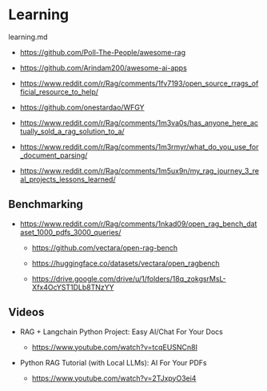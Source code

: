 # Learning

learning.md

*   https://github.com/Poll-The-People/awesome-rag

*   https://github.com/Arindam200/awesome-ai-apps

*   https://www.reddit.com/r/Rag/comments/1fv7193/open_source_rrags_official_resource_to_help/

*   https://github.com/onestardao/WFGY

*   https://www.reddit.com/r/Rag/comments/1m3va0s/has_anyone_here_actually_sold_a_rag_solution_to_a/

*   https://www.reddit.com/r/Rag/comments/1m3rmyr/what_do_you_use_for_document_parsing/

*   https://www.reddit.com/r/Rag/comments/1m5ux9n/my_rag_journey_3_real_projects_lessons_learned/


## Benchmarking

*   https://www.reddit.com/r/Rag/comments/1nkad09/open_rag_bench_dataset_1000_pdfs_3000_queries/

    *   https://github.com/vectara/open-rag-bench

    *   https://huggingface.co/datasets/vectara/open_ragbench

    *   https://drive.google.com/drive/u/1/folders/18q_zokgsrMsL-Xfx4OcYST1DLb8TNzYY

## Videos

*   RAG + Langchain Python Project: Easy AI/Chat For Your Docs

    *   https://www.youtube.com/watch?v=tcqEUSNCn8I

*   Python RAG Tutorial (with Local LLMs): AI For Your PDFs

    *   https://www.youtube.com/watch?v=2TJxpyO3ei4

    